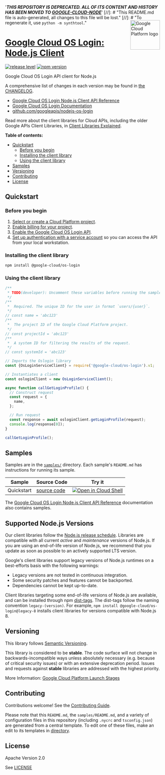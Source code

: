 '**_THIS REPOSITORY IS DEPRECATED. ALL OF ITS CONTENT AND HISTORY HAS BEEN MOVED TO [GOOGLE-CLOUD-NODE](https://github.com/googleapis/google-cloud-node/tree/main/packages/google-cloud-oslogin)_**'
[//]: # "This README.md file is auto-generated, all changes to this file will be lost."
[//]: # "To regenerate it, use `python -m synthtool`."
<img src="https://avatars2.githubusercontent.com/u/2810941?v=3&s=96" alt="Google Cloud Platform logo" title="Google Cloud Platform" align="right" height="96" width="96"/>

# [Google Cloud OS Login: Node.js Client](https://github.com/googleapis/nodejs-os-login)

[![release level](https://img.shields.io/badge/release%20level-stable-brightgreen.svg?style=flat)](https://cloud.google.com/terms/launch-stages)
[![npm version](https://img.shields.io/npm/v/@google-cloud/os-login.svg)](https://www.npmjs.org/package/@google-cloud/os-login)




Google Cloud OS Login API client for Node.js


A comprehensive list of changes in each version may be found in
[the CHANGELOG](https://github.com/googleapis/nodejs-os-login/blob/main/CHANGELOG.md).

* [Google Cloud OS Login Node.js Client API Reference][client-docs]
* [Google Cloud OS Login Documentation][product-docs]
* [github.com/googleapis/nodejs-os-login](https://github.com/googleapis/nodejs-os-login)

Read more about the client libraries for Cloud APIs, including the older
Google APIs Client Libraries, in [Client Libraries Explained][explained].

[explained]: https://cloud.google.com/apis/docs/client-libraries-explained

**Table of contents:**


* [Quickstart](#quickstart)
  * [Before you begin](#before-you-begin)
  * [Installing the client library](#installing-the-client-library)
  * [Using the client library](#using-the-client-library)
* [Samples](#samples)
* [Versioning](#versioning)
* [Contributing](#contributing)
* [License](#license)

## Quickstart

### Before you begin

1.  [Select or create a Cloud Platform project][projects].
1.  [Enable billing for your project][billing].
1.  [Enable the Google Cloud OS Login API][enable_api].
1.  [Set up authentication with a service account][auth] so you can access the
    API from your local workstation.

### Installing the client library

```bash
npm install @google-cloud/os-login
```


### Using the client library

```javascript
/**
 * TODO(developer): Uncomment these variables before running the sample.
 */
/**
 *  Required. The unique ID for the user in format `users/{user}`.
 */
// const name = 'abc123'
/**
 *  The project ID of the Google Cloud Platform project.
 */
// const projectId = 'abc123'
/**
 *  A system ID for filtering the results of the request.
 */
// const systemId = 'abc123'

// Imports the Oslogin library
const {OsLoginServiceClient} = require('@google-cloud/os-login').v1;

// Instantiates a client
const osloginClient = new OsLoginServiceClient();

async function callGetLoginProfile() {
  // Construct request
  const request = {
    name,
  };

  // Run request
  const response = await osloginClient.getLoginProfile(request);
  console.log(response[0]);
}

callGetLoginProfile();

```



## Samples

Samples are in the [`samples/`](https://github.com/googleapis/nodejs-os-login/tree/main/samples) directory. Each sample's `README.md` has instructions for running its sample.

| Sample                      | Source Code                       | Try it |
| --------------------------- | --------------------------------- | ------ |
| Quickstart | [source code](https://github.com/googleapis/nodejs-os-login/blob/main/samples/quickstart.js) | [![Open in Cloud Shell][shell_img]](https://console.cloud.google.com/cloudshell/open?git_repo=https://github.com/googleapis/nodejs-os-login&page=editor&open_in_editor=samples/quickstart.js,samples/README.md) |



The [Google Cloud OS Login Node.js Client API Reference][client-docs] documentation
also contains samples.

## Supported Node.js Versions

Our client libraries follow the [Node.js release schedule](https://nodejs.org/en/about/releases/).
Libraries are compatible with all current _active_ and _maintenance_ versions of
Node.js.
If you are using an end-of-life version of Node.js, we recommend that you update
as soon as possible to an actively supported LTS version.

Google's client libraries support legacy versions of Node.js runtimes on a
best-efforts basis with the following warnings:

* Legacy versions are not tested in continuous integration.
* Some security patches and features cannot be backported.
* Dependencies cannot be kept up-to-date.

Client libraries targeting some end-of-life versions of Node.js are available, and
can be installed through npm [dist-tags](https://docs.npmjs.com/cli/dist-tag).
The dist-tags follow the naming convention `legacy-(version)`.
For example, `npm install @google-cloud/os-login@legacy-8` installs client libraries
for versions compatible with Node.js 8.

## Versioning

This library follows [Semantic Versioning](http://semver.org/).



This library is considered to be **stable**. The code surface will not change in backwards-incompatible ways
unless absolutely necessary (e.g. because of critical security issues) or with
an extensive deprecation period. Issues and requests against **stable** libraries
are addressed with the highest priority.






More Information: [Google Cloud Platform Launch Stages][launch_stages]

[launch_stages]: https://cloud.google.com/terms/launch-stages

## Contributing

Contributions welcome! See the [Contributing Guide](https://github.com/googleapis/nodejs-os-login/blob/main/CONTRIBUTING.md).

Please note that this `README.md`, the `samples/README.md`,
and a variety of configuration files in this repository (including `.nycrc` and `tsconfig.json`)
are generated from a central template. To edit one of these files, make an edit
to its templates in
[directory](https://github.com/googleapis/synthtool).

## License

Apache Version 2.0

See [LICENSE](https://github.com/googleapis/nodejs-os-login/blob/main/LICENSE)

[client-docs]: https://cloud.google.com/nodejs/docs/reference/os-login/latest
[product-docs]: https://cloud.google.com/compute/docs/oslogin/
[shell_img]: https://gstatic.com/cloudssh/images/open-btn.png
[projects]: https://console.cloud.google.com/project
[billing]: https://support.google.com/cloud/answer/6293499#enable-billing
[enable_api]: https://console.cloud.google.com/flows/enableapi?apiid=oslogin.googleapis.com
[auth]: https://cloud.google.com/docs/authentication/getting-started
